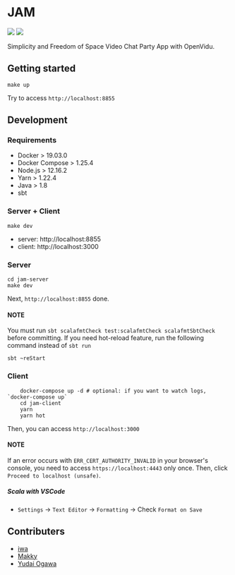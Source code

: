 # JAM

![](https://github.com/ignission/jam/workflows/build/badge.svg)
![](https://github.com/ignission/jam/workflows/docker%20image/badge.svg)

Simplicity and Freedom of Space Video Chat Party App with OpenVidu.

## Getting started

    make up

Try to access `http://localhost:8855`

## Development

### Requirements

- Docker > 19.03.0
- Docker Compose > 1.25.4
- Node.js > 12.16.2
- Yarn > 1.22.4
- Java > 1.8
- sbt

### Server + Client

    make dev

- server: http://localhost:8855
- client: http://localhost:3000

### Server

    cd jam-server
    make dev

Next, `http://localhost:8855` done.

#### NOTE

You must run `sbt scalafmtCheck test:scalafmtCheck scalafmtSbtCheck` before committing.
If you need hot-reload feature, run the following command instead of `sbt run`

    sbt ~reStart

### Client

```shell
    docker-compose up -d # optional: if you want to watch logs, `docker-compose up`
    cd jam-client
    yarn
    yarn hot
```

Then, you can access `http://localhost:3000`

#### NOTE

If an error occurs with `ERR_CERT_AUTHORITY_INVALID` in your browser's console,
you need to access `https://localhost:4443` only once.
Then, click `Proceed to localhost (unsafe)`.

##### Scala with VSCode

- `Settings` -> `Text Editor` -> `Formatting` -> Check `Format on Save`

## Contributers

- [iwa](https://github.com/mananyuki)
- [Makky](https://github.com/makotofukuda)
- [Yudai Ogawa](https://github.com/yudaiogawa)
